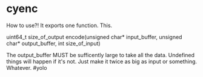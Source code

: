 # cyenc
How to use?! It exports one function. This.

uint64_t size_of_output encode(unsigned char* input_buffer, unsigned char* output_buffer, int size_of_input)

The output_buffer MUST be sufficently large to take all the data. Undefined things will happen if it's not. Just make it twice as big as input or something. Whatever. #yolo
